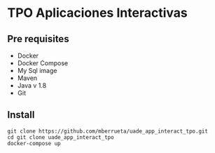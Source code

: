 # TPO Aplicaciones Interactivas

## Pre requisites

- Docker
- Docker Compose
- My Sql image
- Maven
- Java v 1.8
- Git


## Install 

```shell
git clone https://github.com/mberrueta/uade_app_interact_tpo.git
cd git clone uade_app_interact_tpo
docker-compose up
```

